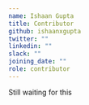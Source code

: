 ```yaml
---
name: Ishaan Gupta
title: Contributor
github: ishaanxgupta
twitter: ""
linkedin: ""
slack: ""
joining_date: ""
role: contributor
---
```


Still waiting for this
